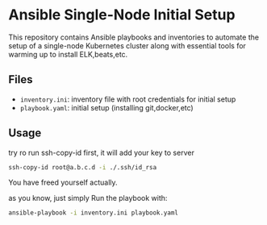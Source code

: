 # Ansible Single-Node Initial Setup

This repository contains Ansible playbooks and inventories to automate the setup of a single-node Kubernetes cluster along with essential tools for warming up to install ELK,beats,etc.

## Files

- `inventory.ini`: inventory file with root credentials for initial setup
- `playbook.yaml`: initial setup (installing git,docker,etc)

## Usage
try ro run ssh-copy-id first, it will add your key to server 
```bash
ssh-copy-id root@a.b.c.d -i ./.ssh/id_rsa
```
You have freed yourself actually.



as you know, just simply Run the playbook with:

```bash
ansible-playbook -i inventory.ini playbook.yaml
```
